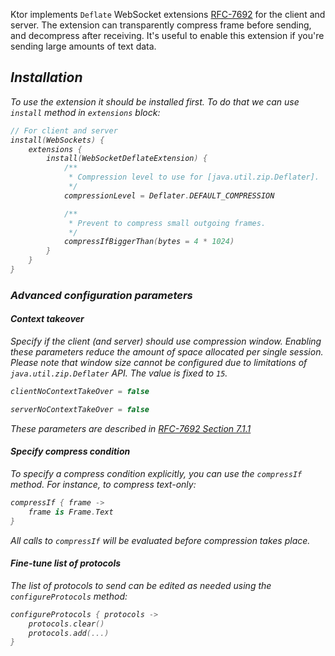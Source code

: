 [//]: # (title: WebSocket Deflate extension)

Ktor implements `Deflate` WebSocket extensions [RFC-7692](https://tools.ietf.org/html/rfc7692) 
for the client and server. The extension can transparently compress frame before sending, and decompress after receiving.
It's useful to enable this extension if you're sending large amounts of text data.

<var name="annotation_name" value="ExperimentalWebSocketExtensionsApi"/>
<var name="issue_number" value="688"/>
<include src="lib.xml" include-id="experimental"/>

## Installation

To use the extension it should be installed first. To do that we can use `install` method in `extensions` block:

```kotlin
// For client and server
install(WebSockets) {
    extensions {
        install(WebSocketDeflateExtension) {
            /**
             * Compression level to use for [java.util.zip.Deflater].
             */
            compressionLevel = Deflater.DEFAULT_COMPRESSION

            /**
             * Prevent to compress small outgoing frames.
             */
            compressIfBiggerThan(bytes = 4 * 1024)
        }
    }
}
```

### Advanced configuration parameters 

#### Context takeover

Specify if the client (and server) should use compression window. Enabling these parameters reduce the amount of space 
allocated per single session. Please note that window size
cannot be configured due to limitations of `java.util.zip.Deflater` API. The value is fixed to `15`.

```kotlin
clientNoContextTakeOver = false

serverNoContextTakeOver = false
```

These parameters are described in [RFC-7692 Section 7.1.1](https://tools.ietf.org/html/rfc7692#section-7.1.1)

#### Specify compress condition

To specify a compress condition explicitly, you can use the `compressIf` method. For instance, to compress text-only:

```kotlin
compressIf { frame -> 
    frame is Frame.Text
}
```
All calls to `compressIf` will be evaluated before compression takes place.

#### Fine-tune list of protocols

The list of protocols to send can be edited as needed using the `configureProtocols` method:

```kotlin
configureProtocols { protocols ->
    protocols.clear()
    protocols.add(...)
}
```
